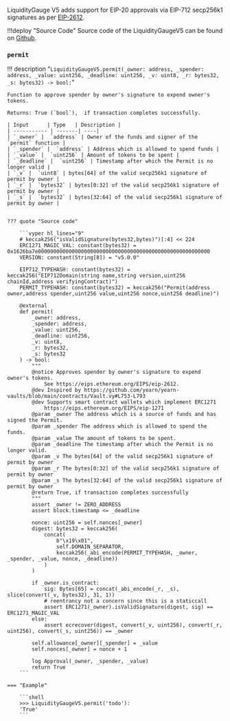LiquidityGauge V5 adds support for EIP-20 approvals via EIP-712 secp256k1 signatures as per [EIP-2612](https://eips.ethereum.org/EIPS/eip-2612).

!!!deploy "Source Code"
    Source code of the LiquidityGaugeV5 can be found on [Github](https://github.com/curvefi/curve-dao-contracts/blob/master/contracts/gauges/LiquidityGaugeV5.vy).


### `permit`
!!! description "`LiquidityGaugeV5.permit(_owner: address, _spender: address, _value: uint256, _deadline: uint256, _v: uint8, _r: bytes32, _s: bytes32) -> bool:`"

    Function to approve spender by owner's signature to expend owner's tokens.

    Returns: True (`bool`),  if transaction completes successfully.

    | Input      | Type   | Description |
    | ----------- | -------| ----|
    | `_owner` |  `address` | Owner of the funds and signer of the `permit` function |
    | `_spender` |  `address` | Address which is allowed to spend funds |
    | `_value` |  `uint256` | Amount of tokens to be spent |
    | `_deadline` |  `uint256` | Timestamp after which the Permit is no longer valid |
    | `_v` |  `uint8` | bytes[64] of the valid secp256k1 signature of permit by owner |
    | `_r` |  `bytes32` | bytes[0:32] of the valid secp256k1 signature of permit by owner |
    | `_s` |  `bytes32` | bytes[32:64] of the valid secp256k1 signature of permit by owner |


    ??? quote "Source code"

        ```vyper hl_lines="9"
        # keccak256("isValidSignature(bytes32,bytes)")[:4] << 224
        ERC1271_MAGIC_VAL: constant(bytes32) = 0x1626ba7e00000000000000000000000000000000000000000000000000000000
        VERSION: constant(String[8]) = "v5.0.0"

        EIP712_TYPEHASH: constant(bytes32) = keccak256("EIP712Domain(string name,string version,uint256 chainId,address verifyingContract)")
        PERMIT_TYPEHASH: constant(bytes32) = keccak256("Permit(address owner,address spender,uint256 value,uint256 nonce,uint256 deadline)")

        @external
        def permit(
            _owner: address,
            _spender: address,
            _value: uint256,
            _deadline: uint256,
            _v: uint8,
            _r: bytes32,
            _s: bytes32
        ) -> bool:
            """
            @notice Approves spender by owner's signature to expend owner's tokens.
                See https://eips.ethereum.org/EIPS/eip-2612.
            @dev Inspired by https://github.com/yearn/yearn-vaults/blob/main/contracts/Vault.vy#L753-L793
            @dev Supports smart contract wallets which implement ERC1271
                https://eips.ethereum.org/EIPS/eip-1271
            @param _owner The address which is a source of funds and has signed the Permit.
            @param _spender The address which is allowed to spend the funds.
            @param _value The amount of tokens to be spent.
            @param _deadline The timestamp after which the Permit is no longer valid.
            @param _v The bytes[64] of the valid secp256k1 signature of permit by owner
            @param _r The bytes[0:32] of the valid secp256k1 signature of permit by owner
            @param _s The bytes[32:64] of the valid secp256k1 signature of permit by owner
            @return True, if transaction completes successfully
            """
            assert _owner != ZERO_ADDRESS
            assert block.timestamp <= _deadline

            nonce: uint256 = self.nonces[_owner]
            digest: bytes32 = keccak256(
                concat(
                    b"\x19\x01",
                    self.DOMAIN_SEPARATOR,
                    keccak256(_abi_encode(PERMIT_TYPEHASH, _owner, _spender, _value, nonce, _deadline))
                )
            )

            if _owner.is_contract:
                sig: Bytes[65] = concat(_abi_encode(_r, _s), slice(convert(_v, bytes32), 31, 1))
                # reentrancy not a concern since this is a staticcall
                assert ERC1271(_owner).isValidSignature(digest, sig) == ERC1271_MAGIC_VAL
            else:
                assert ecrecover(digest, convert(_v, uint256), convert(_r, uint256), convert(_s, uint256)) == _owner

            self.allowance[_owner][_spender] = _value
            self.nonces[_owner] = nonce + 1

            log Approval(_owner, _spender, _value)
            return True
        ```

    === "Example"

        ```shell
        >>> LiquidityGaugeV5.permit('todo'):
        'True'
        ```
